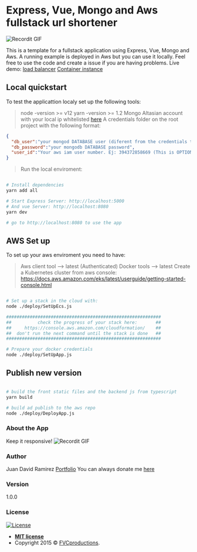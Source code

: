 # Express, Vue, Mongo and Aws fullstack url shortener

![Recordit GIF](http://g.recordit.co/iRRnSTyLmI.gif)

This is a template for a fullstack application using Express, Vue, Mongo and Aws. A running example is deployed in Aws but you can use it locally. Feel free to use the code and create a issue if you are having problems. 
Live demo: [load balancer](ec2co-ecsel-xjcuiqrb42di-1967177933.us-east-1.elb.amazonaws.com) [Container instance](http://34.205.141.209/) 

## Local quickstart

To test the applicattion localy set up the following tools:
> node -version >= v12
> yarn -version >= 1.2
> Mongo Altasian account with your local ip whitelisted [here](https://cloud.mongodb.com/)
> A credentials folder on the root project with the following format:
```json
{
  "db_user":"your mongod DATABASE user (diferent from the credentials to acces the cloud.mongo page)",
  "db_password":"your mongodb DATABASE password",
  "user_id":"Your aws iam user number. Ej: 394372858669 (This is OPTIONAL if you just want to deploy locally)"
}
```
> Run the local enviroment:
```bash

# Install dependencies
yarn add all

# Start Express Server: http://localhost:5000
# And vue Server: http://localhost:8080
yarn dev

# go to http://localhost:8080 to use the app
```

## AWS Set up

To set up your aws enviroment you need to have:

> Aws client tool --> latest (Authenticated)
> Docker tools --> latest
> Create a Kubernetes cluster from aws console: https://docs.aws.amazon.com/eks/latest/userguide/getting-started-console.html

```bash

# Set up a stack in the cloud with:
node ./deploy/SetUpEcs.js

###########################################################
##          check the progress of your stack here:       ##
##     https://console.aws.amazon.com/cloudformation/    ##
##  don't run the next command until the stack is done   ##
###########################################################

# Prepare your docker credentials
node ./deploy/SetUpApp.js
```

## Publish new version

```bash

# build the front static files and the backend js from typescript
yarn build

# build ad publish to the aws repo
node ./deploy/DeployApp.js
```

### About the App

Keep it responsive!
![Recordit GIF](http://g.recordit.co/zh07F8Lx1B.gif)


### Author

Juan David Ramirez
[Portfolio](https://david.alfagenos.com)
You can always donate me [here](https://david.alfagenos.com/donate)

### Version

1.0.0

### License

[![License](http://img.shields.io/:license-mit-blue.svg?style=flat-square)](http://badges.mit-license.org)

- **[MIT license](http://opensource.org/licenses/mit-license.php)**
- Copyright 2015 © <a href="http://fvcproductions.com" target="_blank">FVCproductions</a>.